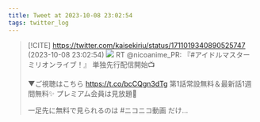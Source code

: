 ```yaml
---
title: Tweet at 2023-10-08 23:02:54
tags: twitter_log
---
```


> [!CITE] https://twitter.com/kaisekiriu/status/1711019340890525747 (2023-10-08 23:02:54)
> ![](https://twitter.com/kaisekiriu/status/1711019340890525747)
> RT @nicoanime_PR: 『#アイドルマスター ミリオンライブ！』 単独先行配信開始📺
> 
> ▼ご視聴はこちら
> https://t.co/bcCQgn3dTg
> 第1話常設無料＆最新話1週間無料✨
> プレミアム会員は見放題👀
> 
> 一足先に無料で見られるのは #ニコニコ動画 だけ…
